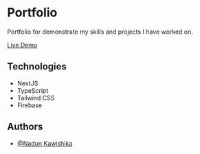 
# Portfolio

Portfolio for demonstrate my skills and projects I have worked on.

[Live Demo](https://hewagenkm.github.io)

## Technologies

- NextJS
- TypeScript
- Tailwind CSS
- Firebase

## Authors

- [@Nadun Kawishika](https://www.github.com/HewageNKM)
